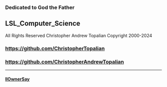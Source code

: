 <!-- Python_Computer_Science.md -->

### Dedicated to God the Father

## LSL_Computer_Science
All Rights Reserved Christopher Andrew Topalian Copyright 2000-2024
### https://github.com/ChristopherTopalian
### https://github.com/ChristopherAndrewTopalian

---

#### [llOwnerSay](lsl/llOwnerSay.lsl)

